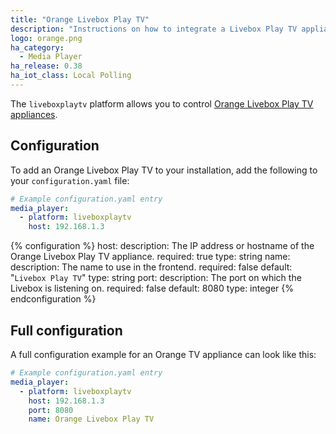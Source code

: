 ```yaml
---
title: "Orange Livebox Play TV"
description: "Instructions on how to integrate a Livebox Play TV appliance into Home Assistant."
logo: orange.png
ha_category:
  - Media Player
ha_release: 0.38
ha_iot_class: Local Polling
---
```


The `liveboxplaytv` platform allows you to control [Orange Livebox Play TV appliances](https://boutique.orange.fr/internet/decodeur-tv-livebox).

## Configuration

To add an Orange Livebox Play TV to your installation, add the following to your `configuration.yaml` file:

```yaml
# Example configuration.yaml entry
media_player:
  - platform: liveboxplaytv
    host: 192.168.1.3
```

{% configuration %}
host:
  description: The IP address or hostname of the Orange Livebox Play TV appliance.
  required: true
  type: string
name:
  description: The name to use in the frontend.
  required: false
  default: "`Livebox Play TV`"
  type: string
port:
  description: The port on which the Livebox is listening on.
  required: false
  default: 8080
  type: integer
{% endconfiguration %}

## Full configuration

A full configuration example for an Orange TV appliance can look like this:

```yaml
# Example configuration.yaml entry
media_player:
  - platform: liveboxplaytv
    host: 192.168.1.3
    port: 8080
    name: Orange Livebox Play TV
```
